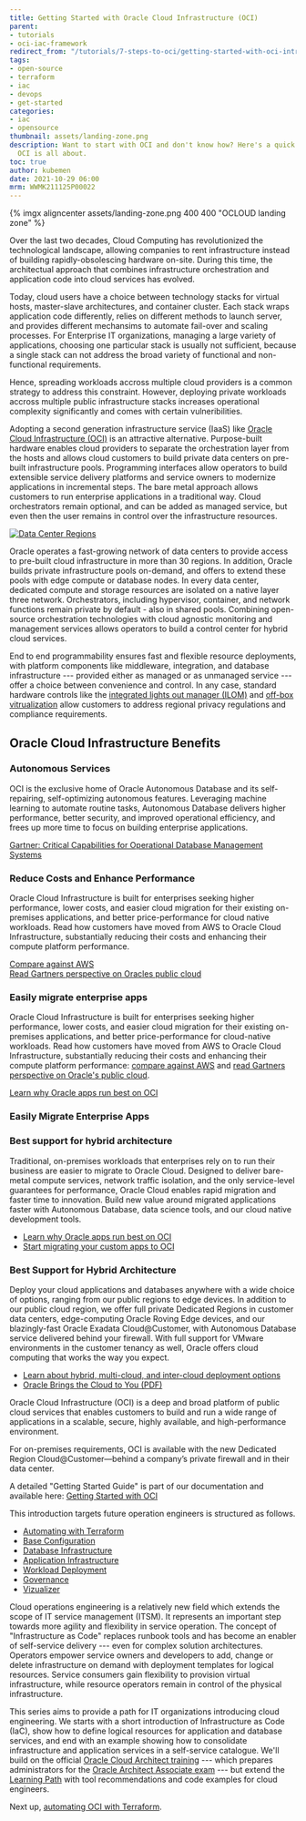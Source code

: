 ```yaml
---
title: Getting Started with Oracle Cloud Infrastructure (OCI)
parent:
- tutorials
- oci-iac-framework
redirect_from: "/tutorials/7-steps-to-oci/getting-started-with-oci-intro"
tags:
- open-source
- terraform
- iac
- devops
- get-started
categories:
- iac
- opensource
thumbnail: assets/landing-zone.png
description: Want to start with OCI and don't know how? Here's a quick look at what
  OCI is all about.
toc: true
author: kubemen
date: 2021-10-29 06:00
mrm: WWMK211125P00022
---
```

{% imgx aligncenter assets/landing-zone.png 400 400 "OCLOUD landing zone" %}

Over the last two decades, Cloud Computing has revolutionized the technological landscape, allowing companies to rent infrastructure instead of building rapidly-obsolescing hardware on-site. During this time, the architectual approach that combines infrastructure orchestration and application code into cloud services has evolved. 

Today, cloud users have a choice between technology stacks for virtual hosts, master-slave architectures, and container cluster. Each stack wraps application code differently, relies on different methods to launch server, and provides different mechansims to automate fail-over and scaling processes. For Enterprise IT organizations, managing a large variety of applications, choosing one particular stack is usually not sufficient, because a single stack can not address the broad variety of functional and non-functional requirements.

Hence, spreading workloads accross multiple cloud providers is a common strategy to address this constraint. However, deploying private workloads accross multiple public infrastructure stacks increases operational complexity significantly and comes with certain vulneribilities. 

Adopting a second generation infrastructure service (IaaS) like [Oracle Cloud Infrastructure (OCI)][oci_cloud] is an attractive alternative. Purpose-built hardware enables cloud providers to separate the orchestration layer from the hosts and allows cloud customers to build private data centers on pre-built infrastructure pools. Programming interfaces allow operators to build extensible service delivery platforms and service owners to modernize applications in incremental steps. The bare metal approach allows customers to run enterprise applications in a traditional way. Cloud orchestrators remain optional, and can be added as managed service, but even then the user remains in control over the infrastructure resources. 

[![Data Center Regions](https://www.oracle.com/a/ocom/img/rc24-oci-region-map.png)][oci_regionmap]

Oracle operates a fast-growing network of data centers to provide access to pre-built cloud infrastructure in more than 30 regions. In addition, Oracle builds private infrastructure pools on-demand, and offers to extend these pools with edge compute or database nodes. In every data center, dedicated compute and storage resources are isolated on a native layer three network. Orchestrators, including hypervisor, container, and network functions remain private by default - also in shared pools. Combining open-source orchestration technologies with cloud agnostic monitoring and management services allows operators to build a control center for hybrid cloud services. 

End to end programmability ensures fast and flexible resource deployments, with platform components like middleware, integration, and database infrastructure --- provided either as managed or as unmanaged service --- offer a choice between convenience and control. In any case, standard hardware controls like the [integrated lights out manager (ILOM)][oci_ilom] and [off-box vitrualization][oci_offbox] allow customers to address regional privacy regulations and compliance requirements.

## Oracle Cloud Infrastructure Benefits

### Autonomous Services

OCI is the exclusive home of Oracle Autonomous Database and its self-repairing, self-optimizing autonomous features. Leveraging machine learning to automate routine tasks, Autonomous Database delivers higher performance, better security, and improved operational efficiency, and frees up more time to focus on building enterprise applications.

[Gartner: Critical Capabilities for Operational Database Management Systems](https://www.oracle.com/database/gartner-dbms.html)  

### Reduce Costs and Enhance Performance
Oracle Cloud Infrastructure is built for enterprises seeking higher performance, lower costs, and easier cloud migration for their existing on-premises applications, and better price-performance for cloud native workloads. Read how customers have moved from AWS to Oracle Cloud Infrastructure, substantially reducing their costs and enhancing their compute platform performance.  

[Compare against AWS](https://www.oracle.com/cloud/economics/)  
[Read Gartners perspective on Oracles public cloud](https://www.oracle.com/cloud/gartner-oci.html)

### Easily migrate enterprise apps
Oracle Cloud Infrastructure is built for enterprises seeking higher performance, lower costs, and easier cloud migration for their existing on-premises applications, and better price-performance for cloud-native workloads. Read how customers have moved from AWS to Oracle Cloud Infrastructure, substantially reducing their costs and enhancing their compute platform performance: [compare against AWS](https://www.oracle.com/cloud/economics/) and [read Gartners perspective on Oracle's public cloud](https://www.oracle.com/cloud/gartner-oci.html).

[Learn why Oracle apps run best on OCI](https://www.oracle.com/cloud/migrate-applications-to-oracle-cloud/)   
### Easily Migrate Enterprise Apps

### Best support for hybrid architecture
Traditional, on-premises workloads that enterprises rely on to run their business are easier to migrate to Oracle Cloud. Designed to deliver bare-metal compute services, network traffic isolation, and the only service-level guarantees for performance, Oracle Cloud enables rapid migration and faster time to innovation. Build new value around migrated applications faster with Autonomous Database, data science tools, and our cloud native development tools.

- [Learn why Oracle apps run best on OCI](https://www.oracle.com/cloud/migrate-applications-to-oracle-cloud/)
- [Start migrating your custom apps to OCI](https://www.oracle.com/cloud/migrate-custom-applications-to-cloud/)

### Best Support for Hybrid Architecture

Deploy your cloud applications and databases anywhere with a wide choice of options, ranging from our public regions to edge devices. In addition to our public cloud region, we offer full private Dedicated Regions in customer data centers, edge-computing Oracle Roving Edge devices, and our blazingly-fast Oracle Exadata Cloud@Customer, with Autonomous Database service delivered behind your firewall. With full support for VMware environments in the customer tenancy as well, Oracle offers cloud computing that works the way you expect.

- [Learn about hybrid, multi-cloud, and inter-cloud deployment options](https://www.oracle.com/cloud/cloud-deployment-models/)
- [Oracle Brings the Cloud to You (PDF)](https://www.oracle.com/a/ocom/docs/engineered-systems/exadata/idc-adb-on-exac-at-cloud.pdf)

Oracle Cloud Infrastructure (OCI) is a deep and broad platform of public cloud services that enables customers to build and run a wide range of applications in a scalable, secure, highly available, and high-performance environment.

For on-premises requirements, OCI is available with the new Dedicated Region Cloud@Customer—behind a company’s private firewall and in their data center. 

A detailed "Getting Started Guide" is part of our documentation and available here: [Getting Started with OCI][oci_intro]

This introduction targets future operation engineers is structured as follows.

* [Automating with Terraform][provider]
* [Base Configuration][base]
* [Database Infrastructure][db-infra]
* [Application Infrastructure][app-infra]
* [Workload Deployment][workload]
* [Governance][governance]
* [Vizualizer][vizualize]

Cloud operations engineering is a relatively new field which extends the scope of IT service management (ITSM). It represents an important step towards more agility and flexibility in service operation. The concept of "Infrastructure as Code" replaces runbook tools and has become an enabler of self-service delivery --- even for complex solution architectures. Operators empower service owners and developers to add, change or delete infrastructure on demand with deployment templates for logical resources. Service consumers gain flexibility to provision virtual infrastructure, while resource operators remain in control of the physical infrastructure. 

This series aims to provide a path for IT organizations introducing cloud engineering. We starts with a short introduction of Infrastructure as Code (IaC), show how to define logical resources for application and database services, and end with an example showing how to consolidate infrastructure and application services in a self-service catalogue. We'll build on the official [Oracle Cloud Architect training][oci_training] --- which prepares administrators for the [Oracle Architect Associate exam][oci_certification] --- but extend the [Learning Path][oci_learning] with tool recommendations and code examples for cloud engineers.

Next up, [automating OCI with Terraform][provider].

<!--- Links -->
[home]:       index
[intro]:      getting-started-with-oci-intro.md
[provider]:   getting-started-with-oci-step-1-provider
[base]:       getting-started-with-oci-step-2-base
[db-infra]:   getting-started-with-oci-step-3-database-infrastructure
[app-infra]:  getting-started-with-oci-step-4-app-infrastructure
[workload]:   getting-started-with-oci-step-5-workload-deployment
[governance]: getting-started-with-oci-step-6-governance
[vizualize]:  step7-vizualize

[oci_certification]: https://www.oracle.com/cloud/iaas/training/architect-associate.html
[oci_cli]:           https://docs.oracle.com/en-us/iaas/tools/oci-cli/latest/oci_cli_docs/
[oci_cloud]:         https://www.oracle.com/cloud/
[oci_cloudshell]:    https://docs.cloud.oracle.com/en-us/iaas/Content/API/Concepts/cloudshellintro.htm
[oci_data]:          https://registry.terraform.io/providers/hashicorp/oci/latest/docs
[oci_sdk]:           https://docs.cloud.oracle.com/en-us/iaas/Content/API/SDKDocs/terraform.htm
[oci_freetier]:      http://signup.oraclecloud.com/
[oci_global]:        https://www.oracle.com/cloud/architecture-and-regions.html
[oci_learn]:         https://learn.oracle.com/ols/user-portal
[oci_learning]:      https://learn.oracle.com/ols/learning-path/become-oci-architect-associate/35644/75658
[oci_homeregion]:    https://docs.cloud.oracle.com/en-us/iaas/Content/Identity/Tasks/managingregions.htm
[oci_identifier]:    https://docs.cloud.oracle.com/en-us/iaas/Content/General/Concepts/regions.htm
[oci_identity]:      https://registry.terraform.io/providers/hashicorp/oci/latest/docs/data-sources/identity_availability_domains
[oci_ilom]:          https://www.oracle.com/servers/technologies/integrated-lights-out-manager.html
[oci_offbox]:        https://blogs.oracle.com/cloud-infrastructure/first-principles-l2-network-virtualization-for-lift-and-shift
[oci_provider]:      https://github.com/terraform-providers/terraform-provider-oci
[oci_region]:        https://registry.terraform.io/providers/hashicorp/oci/latest/docs/data-sources/identity_regions
[oci_regions]:       https://www.oracle.com/cloud/data-regions.html
[oci_regionmap]:     https://www.oracle.com/cloud/architecture-and-regions.html
[oci_sdk]:           https://docs.cloud.oracle.com/en-us/iaas/Content/API/SDKDocs/terraform.htm
[oci_tenancy]:       https://docs.oracle.com/en-us/iaas/Content/GSG/Concepts/settinguptenancy.htm
[oci_training]:      https://www.oracle.com/cloud/iaas/training/
[oci_intro]:         https://docs.oracle.com/en-us/iaas/Content/GSG/Concepts/baremetalintro.htm


[tf_doc]: https://registry.terraform.io/providers/hashicorp/oci/latest/docs
[cli_doc]: https://docs.cloud.oracle.com/en-us/iaas/tools/oci-cli/latest/oci_cli_docs/
[iam_doc]: https://docs.cloud.oracle.com/en-us/iaas/Content/Identity/Concepts/overview.htm
[network_doc]: https://docs.cloud.oracle.com/en-us/iaas/Content/Network/Concepts/overview.htm
[compute_doc]: https://docs.cloud.oracle.com/en-us/iaas/Content/Compute/Concepts/computeoverview.htm#Overview_of_the_Compute_Service
[storage_doc]: https://docs.cloud.oracle.com/en-us/iaas/Content/Object/Concepts/objectstorageoverview.htm
[database_doc]: https://docs.cloud.oracle.com/en-us/iaas/Content/Database/Concepts/databaseoverview.htm

[iam_video]: https://www.youtube.com/playlist?list=PLKCk3OyNwIzuuA-wq2rVuxUE13rPTvzQZ
[network_video]: https://www.youtube.com/playlist?list=PLKCk3OyNwIzvHm2E-cGrmoMes-VwanT3P
[compute_video]: https://www.youtube.com/playlist?list=PLKCk3OyNwIzsAjIaUaVsKdXcfBOy6LASv
[storage_video]: https://www.youtube.com/playlist?list=PLKCk3OyNwIzu7zNtt_w1dXFOUbAjheMeo
[database_video]: https://www.youtube.com/watch?v=F4-sxIsnbKI&list=PLKCk3OyNwIzsfuB9kj1CTPavjgByJBXGK

[jmespath_site]: https://jmespath.org/tutorial.html
[jq_site]: https://stedolan.github.io/jq/
[jq_play]: https://jqplay.org/
[json_validate]: https://jsonlint.com/

[vsc_site]: https://code.visualstudio.com/

[terraform]: https://www.terraform.io/
[tf_examples]: https://github.com/terraform-providers/terraform-provider-oci/tree/master/examples
[tf_lint]: https://www.hashicorp.com/blog/announcing-the-terraform-visual-studio-code-extension-v2-0-0

[oci_regions]: https://www.oracle.com/cloud/data-regions.html
